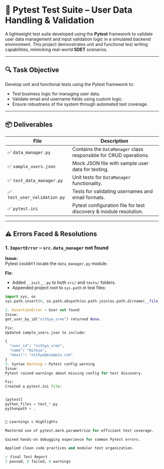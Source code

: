 # 🧪 Pytest Test Suite – User Data Handling & Validation

A lightweight test suite developed using the **Pytest** framework to validate user data management and input validation logic in a simulated backend environment. This project demonstrates unit and functional test writing capabilities, mimicking real-world **SDET** scenarios.

---

## 🔍 Task Objective

Develop unit and functional tests using the Pytest framework to:

- Test business logic for managing user data.
- Validate email and username fields using custom logic.
- Ensure robustness of the system through automated test coverage.

---

## 📦 Deliverables

| File                     | Description                                                        |
|--------------------------|--------------------------------------------------------------------|
| ✅ `data_manager.py`      | Contains the `DataManager` class responsible for CRUD operations. |
| ✅ `sample_users.json`    | Mock JSON file with sample user data for testing.                 |
| ✅ `test_data_manager.py` | Unit tests for `DataManager` functionality.                        |
| ✅ `test_user_validation.py` | Tests for validating usernames and email formats.            |
| ✅ `pytest.ini`            | Pytest configuration file for test discovery & module resolution. |

---

## ⚠️ Errors Faced & Resolutions

### 1. `ImportError` – `src.data_manager` not found

**Issue:**  
Pytest couldn’t locate the `data_manager.py` module.

**Fix:**
- Added `__init__.py` to both `src/` and `tests/` folders.
- Appended project root to `sys.path` in test files:

```python
import sys, os
sys.path.insert(0, os.path.abspath(os.path.join(os.path.dirname(__file__), '..')))

2. AssertionError – User not found
Issue:
get_user_by_id("nithya_sree") returned None.

Fix:
Updated sample_users.json to include:

{
  "user_id": "nithya_sree",
  "name": "Nithya",
  "email": "nithya@example.com"
}
3. Syntax Warning – Pytest config warning
Issue:
Pytest raised warnings about missing config for test discovery.

Fix:
Created a pytest.ini file:


[pytest]
python_files = test_*.py
pythonpath = .


🧠 Learnings & Highlights

Mastered use of pytest.mark.parametrize for efficient test coverage.

Gained hands-on debugging experience for common Pytest errors.

Applied clean code practices and modular test organization.

✅ Final Test Report
5 passed, 0 failed, 0 warnings
